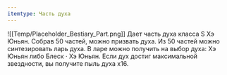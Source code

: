 ```yaml
---
itemtype: Часть духа
---
```

![[Temp/Placeholder_Bestiary_Part.png]]
Дает часть духа класса S Хэ Юньян. Собрав 50 частей, можно призвать духа. Из 50 частей можно синтезировать ларь духа. В ларе можно получить на выбор духа: Хэ Юньян либо Блеск · Хэ Юньян. Если дух достиг максимальной звездности, вы получите пыль духа х16.
